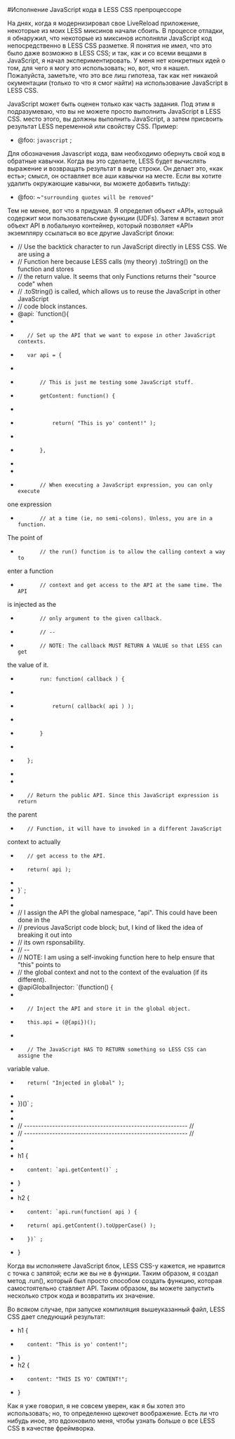 <article id="blog-post">
#Исполнение JavaScript кода в LESS CSS препроцессоре 

На днях, когда я модернизировал свое LiveReload приложение, некоторые из моих
LESS миксинов начали сбоить. В процессе отладки, я обнаружил, что некоторые из
миксинов исполняли JavaScript код непосредственно в LESS CSS разметке. Я
понятия не имел, что это было даже возможно в LESS CSS; и так, как и со всеми
вещами в JavaScript, я начал экспериментировать. У меня нет конкретных идей о
том, для чего я могу это использовать; но, вот, что я нашел. Пожалуйста,
заметьте, что это все лиш гипотеза, так как нет никакой  окументации (только
то что я смог найти) на использование JavaScript в LESS CSS.

JavaScript может быть оценен только как часть задания. Под этим я
подразумеваю, что вы не можете просто выполнить JavaScript в LESS CSS.  место
этого, вы должны выполнить JavaScript, а затем присвоить результат LESS
переменной или свойству CSS. Пример:

*    @foo: `javascript` ;

Для обозначения Javascript кода, вам необходимо обернуть свой код в обратные
кавычки. Когда вы это сделаете,  LESS будет вычислять выражение и возвращать
результат в виде строки. Он делает это, «как есть»; смысл, он оставляет все
аши кавычки на месте. Если вы хотите удалить окружающие кавычки, вы можете
добавить тильду:

*    @foo: ~`"surrounding quotes will be removed"`

Тем не менее, вот что я придумал. Я определил объект «API», который содержит
мои пользовательские функции (UDFs). Затем я вставил этот объект API в
лобальную контейнер, который позволяет «API» экземпляру ссылаться во все
другие JavaScript блоки:


*    // Use the backtick character to run JavaScript directly in LESS CSS. We
are using a
*    // Function here because LESS calls (my theory) .toString() on the 
function and stores
*    // the return value. It seems that only Functions returns their "source 
code" when
*    // .toString() is called, which allows us to reuse the JavaScript in 
other JavaScript
*    // code block instances.
*    @api: `function(){
*     
*        // Set up the API that we want to expose in other JavaScript contexts.
*        var api = {
*     
*            // This is just me testing some JavaScript stuff.
*            getContent: function() {
*     
*                return( "This is yo' content!" );
*     
*            },
*     
*     
*            // When executing a JavaScript expression, you can only execute 
one expression
*            // at a time (ie, no semi-colons). Unless, you are in a function.
 The point of
*            // the run() function is to allow the calling context a way to 
enter a function
*            // context and get access to the API at the same time. The API 
is injected as the
*            // only argument to the given callback.
*            // --
*            // NOTE: The callback MUST RETURN A VALUE so that LESS can get 
the value of it.
*            run: function( callback ) {
*     
*                return( callback( api ) );
*    
*            }
*    
*        };
*     
*    
*        // Return the public API. Since this JavaScript expression is return
 the parent
*        // Function, it will have to invoked in a different JavaScript 
context to actually
*        // get access to the API.
*        return( api );
*    
*    }` ;
*    
*    
*    // I assign the API the global namespace, "api". This could have been done
 in the
*    // previous JavaScript code block; but, I kind of liked the idea of 
breaking it out into
*    // its own rsponsability.
*    // --
*    // NOTE: I am using a self-invoking function here to help ensure that 
"this" points to
*    // the global context and not to the context of the evaluation (if its 
different).
*    @apiGlobalInjector: `(function() {
*    
*        // Inject the API and store it in the global object.
*        this.api = (@{api})();
*     
*        // The JavaScript HAS TO RETURN something so LESS CSS can assigne the
 variable value.
*        return( "Injected in global" );
*    
*    })()` ;
*    
*     
*    // ---------------------------------------------------------- //
*    // ---------------------------------------------------------- //
*    
*    
*    h1 {
*        content: `api.getContent()` ;
*    }
*    
*    h2 {
*        content: `api.run(function( api ) {
*        return( api.getContent().toUpperCase() );
*        })` ;
*    }

Когда вы исполняете JavaScript блок, LESS  CSS-у кажется, не нравится с точка
с запятой; если же вы не в функции. Таким образом, я создал метод .run(),
который был просто способом создать функцию, которая самостоятельно  ставляет
API. Таким образом, вы можете запустить несколько строк кода и возвратить их
значение.


Во всяком случае, при запуске компиляция вышеуказанный файл, LESS CSS дает
следующий результат:

*    h1 {
*        content: "This is yo' content!";
*    }
*    h2 {
*        content: "THIS IS YO' CONTENT!";
*    }

Как я уже говорил, я не совсем уверен, как я бы хотел  это использовать; но,
то определенно щекочет воображение. Есть ли что нибудь иное, это вдохновило
меня, чтобы узнать больше о все LESS  CSS в качестве фреймворка.</article>